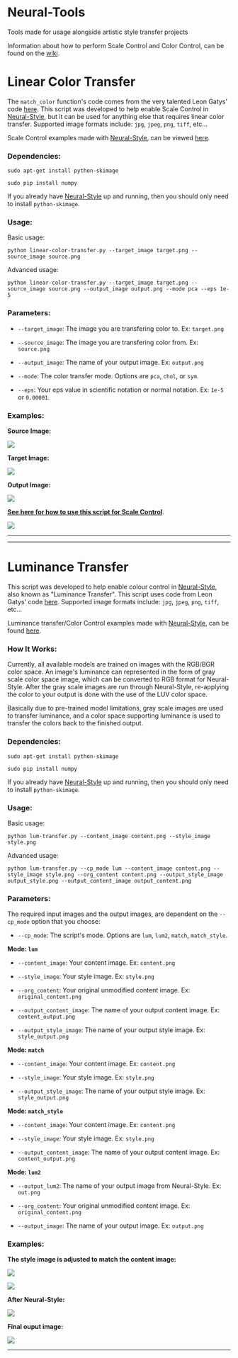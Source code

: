 # Neural-Tools
Tools made for usage alongside artistic style transfer projects

Information about how to perform Scale Control and Color Control, can be found on the [wiki](https://github.com/ProGamerGov/Neural-Tools/wiki).

# Linear Color Transfer

The `match_color` function's code comes from the very talented Leon Gatys' code [here](https://github.com/leongatys/NeuralImageSynthesis/blob/master/ExampleNotebooks/ScaleControl.ipynb). This script was developed to help enable Scale Control in [Neural-Style](https://github.com/jcjohnson/neural-style), but it can be used for anything else that requires linear color transfer. Supported image formats include: `jpg`, `jpeg`, `png`, `tiff`, etc...

Scale Control examples made with [Neural-Style](https://github.com/jcjohnson/neural-style), can be viewed [here](https://github.com/ProGamerGov/Neural-Tools/wiki/Scale-Control-Examples).

### Dependencies: 

`sudo apt-get install python-skimage`

`sudo pip install numpy`

If you already have [Neural-Style](https://github.com/jcjohnson/neural-style) up and running, then you should only need to install `python-skimage`.

### Usage: 

Basic usage: 

```
python linear-color-transfer.py --target_image target.png --source_image source.png
```

Advanced usage: 

```
python linear-color-transfer.py --target_image target.png --source_image source.png --output_image output.png --mode pca --eps 1e-5
```

### Parameters: 

* `--target_image`: The image you are transfering color to. Ex: `target.png`

* `--source_image`: The image you are transfering color from. Ex: `source.png`

* `--output_image`: The name of your output image. Ex: `output.png`

* `--mode`: The color transfer mode. Options are `pca`, `chol`, or `sym`.

* `--eps`: Your eps value in scientific notation or normal notation. Ex: `1e-5` or `0.00001`.

### Examples: 

**Source Image:** 

![](https://i.imgur.com/eoX7f3Il.jpg)

**Target Image:** 

![](https://i.imgur.com/7FPCSril.jpg)

**Output Image:** 

![](https://i.imgur.com/STZ0Mspl.png)

**[See here for how to use this script for Scale Control](https://github.com/ProGamerGov/Neural-Tools/wiki/Scale-Control-Examples)**.

![](https://i.imgur.com/fsqGmJfl.png)

---

---

# Luminance Transfer

This script was developed to help enable colour control in [Neural-Style](https://github.com/jcjohnson/neural-style), also known as "Luminance Transfer". This script uses code from Leon Gatys' code [here](https://github.com/leongatys/NeuralImageSynthesis/blob/master/ExampleNotebooks/ColourControl.ipynb). Supported image formats include: `jpg`, `jpeg`, `png`, `tiff`, etc...

Luminance transfer/Color Control examples made with [Neural-Style](https://github.com/jcjohnson/neural-style), can be found [here](https://github.com/ProGamerGov/Neural-Tools/wiki/Color-Control-Examples).

### How It Works: 

Currently, all available models are trained on images with the RGB/BGR color space. An image's luminance can represented in the form of gray scale color space image, which can be converted to RGB format for Neural-Style. After the gray scale images are run through Neural-Style, re-applying the color to your output is done with the use of the LUV color space.

Basically due to pre-trained model limitations, gray scale images are used to transfer luminance, and a color space supporting luminance is used to transfer the colors back to the finished output. 

### Dependencies: 

`sudo apt-get install python-skimage`

`sudo pip install numpy`

If you already have [Neural-Style](https://github.com/jcjohnson/neural-style) up and running, then you should only need to install `python-skimage`.

### Usage:

Basic usage: 

```
python lum-transfer.py --content_image content.png --style_image style.png
```

Advanced usage: 

```
python lum-transfer.py --cp_mode lum --content_image content.png --style_image style.png --org_content content.png --output_style_image output_style.png --output_content_image output_content.png
```

### Parameters: 

The required input images and the output images, are dependent on the `--cp_mode` option that you choose: 

* `--cp_mode`: The script's mode. Options are `lum`, `lum2`, `match`, `match_style`.


**Mode: `lum`**


* `--content_image`: Your content image. Ex: `content.png`

* `--style_image`: Your style image. Ex: `style.png`

* `--org_content`: Your original unmodified content image. Ex: `original_content.png`

* `--output_content_image`: The name of your output content image. Ex: `content_output.png`

* `--output_style_image`: The name of your output style image. Ex: `style_output.png`

**Mode: `match`**

* `--content_image`: Your content image. Ex: `content.png`

* `--style_image`: Your style image. Ex: `style.png`

* `--output_style_image`: The name of your output style image. Ex: `style_output.png`

**Mode: `match_style`**

* `--content_image`: Your content image. Ex: `content.png`

* `--style_image`: Your style image. Ex: `style.png`

* `--output_content_image`: The name of your output content image. Ex: `content_output.png`

**Mode: `lum2`**

* `--output_lum2`: The name of your output image from Neural-Style. Ex: `out.png`

* `--org_content`: Your original unmodified content image. Ex: `original_content.png`

* `--output_image`: The name of your output image. Ex: `output.png`

### Examples:

**The style image is adjusted to match the content image:**

![](https://i.imgur.com/Q7phTmel.png)

![](https://i.imgur.com/dRf3yZHl.png)

**After Neural-Style:**

![](https://i.imgur.com/hpW8zufl.png)

**Final ouput image:** 

![](https://i.imgur.com/o5HDDtDl.png)

---

